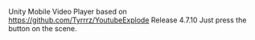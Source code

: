 Unity Mobile Video Player based on https://github.com/Tyrrrz/YoutubeExplode Release 4.7.10
Just press the button on the scene.
